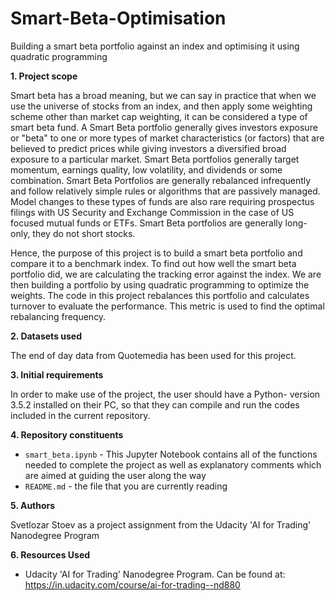 # Smart-Beta-Optimisation
Building a smart beta portfolio against an index and optimising it using quadratic programming


**1. Project scope**

Smart beta has a broad meaning, but we can say in practice that when we use the universe of stocks from an index, and then apply some weighting scheme other than market cap weighting, it can be considered a type of smart beta fund.  A Smart Beta portfolio generally gives investors exposure or "beta" to one or more types of market characteristics (or factors) that are believed to predict prices while giving investors a diversified broad exposure to a particular market. Smart Beta portfolios generally target momentum, earnings quality, low volatility, and dividends or some combination. Smart Beta Portfolios are generally rebalanced infrequently and follow relatively simple rules or algorithms that are passively managed.  Model changes to these types of funds are also rare requiring prospectus filings with US Security and Exchange Commission in the case of US focused mutual funds or ETFs. Smart Beta portfolios are generally long-only, they do not short stocks.

Hence, the purpose of this project is to build a smart beta portfolio and compare it to a benchmark index. To find out how well the smart beta portfolio did, we are calculating the tracking error against the index. We are then building a portfolio by using quadratic programming to optimize the weights. The code in this project rebalances this portfolio and calculates turnover to evaluate the performance. This metric is used to find the optimal rebalancing frequency. 


**2. Datasets used**

The end of day data from Quotemedia has been used for this project.

**3. Initial requirements**

In order to make use of the project, the user should have a Python- version 3.5.2 installed on their PC, so that they can compile and run the codes included in the current repository.

**4. Repository constituents**

- `smart_beta.ipynb` - This Jupyter Notebook contains all of the functions needed to complete the project as well as explanatory comments which are aimed at guiding the user along the way
- `README.md` - the file that you are currently reading

**5. Authors**

Svetlozar Stoev as a project assignment from the Udacity 'AI for Trading' Nanodegree Program

**6. Resources Used**
- Udacity 'AI for Trading' Nanodegree Program. Can be found at: https://in.udacity.com/course/ai-for-trading--nd880

